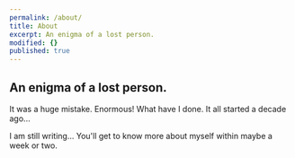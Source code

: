 ```yaml
---
permalink: /about/
title: About
excerpt: An enigma of a lost person.
modified: {}
published: true
---
```

## **An enigma of a lost person.**

It was a huge mistake. Enormous! What have I done.
It all started a decade ago...


I am still writing...
You'll get to know more about myself within maybe a week or two.
